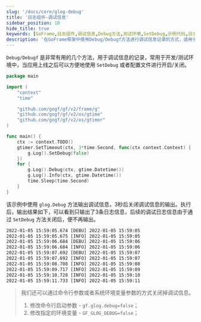 ```yaml
---
slug: '/docs/core/glog-debug'
title: '日志组件-调试信息'
sidebar_position: 10
hide_title: true
keywords: [GoFrame,日志组件,调试信息,Debug方法,测试环境,SetDebug,示例代码,日志输出,命令行参数,环境变量]
description: '在GoFrame框架中使用Debug/Debugf方法进行调试信息记录的方式，适用于开发和测试环境。通过代码示例演示如何使用SetDebug方法控制调试信息的输出，以及通过命令行参数和环境变量关闭调试日志的操作。'
---
```


`Debug/Debugf` 是非常有用的几个方法，用于调试信息的记录，常用于开发/测试环境中，当应用上线之后可以方便地使用 `SetDebug` 或者配置文件进行开启/关闭。

```go
package main

import (
    "context"
    "time"

    "github.com/gogf/gf/v2/frame/g"
    "github.com/gogf/gf/v2/os/gtime"
    "github.com/gogf/gf/v2/os/gtimer"
)

func main() {
    ctx := context.TODO()
    gtimer.SetTimeout(ctx, 3*time.Second, func(ctx context.Context) {
        g.Log().SetDebug(false)
    })
    for {
        g.Log().Debug(ctx, gtime.Datetime())
        g.Log().Info(ctx, gtime.Datetime())
        time.Sleep(time.Second)
    }
}
```

该示例中使用 `glog.Debug` 方法输出调试信息，3秒后关闭调试信息的输出。执行后，输出结果如下，可以看到只输出了3条日志信息，后续的调试日志信息由于通过 `SetDebug` 方法关闭后，便不再输出。

```html
2022-01-05 15:59:05.674 [DEBU] 2022-01-05 15:59:05
2022-01-05 15:59:05.675 [INFO] 2022-01-05 15:59:05
2022-01-05 15:59:06.684 [DEBU] 2022-01-05 15:59:06
2022-01-05 15:59:06.684 [INFO] 2022-01-05 15:59:06
2022-01-05 15:59:07.692 [DEBU] 2022-01-05 15:59:07
2022-01-05 15:59:07.692 [INFO] 2022-01-05 15:59:07
2022-01-05 15:59:08.708 [INFO] 2022-01-05 15:59:08
2022-01-05 15:59:09.717 [INFO] 2022-01-05 15:59:09
2022-01-05 15:59:10.728 [INFO] 2022-01-05 15:59:10
2022-01-05 15:59:11.733 [INFO] 2022-01-05 15:59:11
```

> 我们还可以通过命令行参数或者系统环境变量参数的方式关闭掉调试信息。
>
> 1. 修改命令行启动参数 \- `gf.glog.debug=false`；
> 2. 修改指定的环境变量 \- `GF_GLOG_DEBUG=false`；